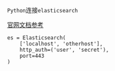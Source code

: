 `Python`连接`elasticsearch`

[官网文档参考](http://elasticsearch-py.readthedocs.io/en/master/index.html?highlight=auth)

```
es = Elasticsearch(
    ['localhost', 'otherhost'],
    http_auth=('user', 'secret'),
    port=443
)
```




